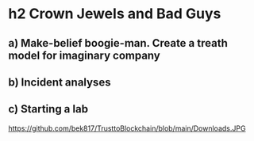 # h2 Crown Jewels and Bad Guys
## a) Make-belief boogie-man. Create a treath model for imaginary company



## b) Incident analyses



## c) Starting a lab

https://github.com/bek817/TrusttoBlockchain/blob/main/Downloads.JPG
